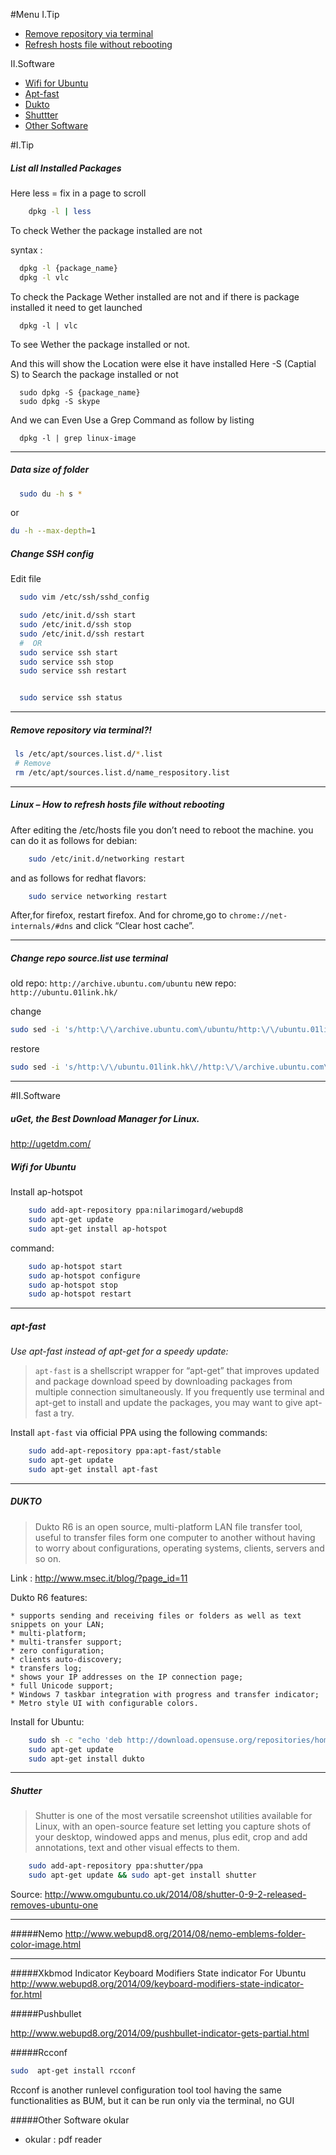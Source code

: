 #Menu
I.Tip
- [Remove repository via terminal](#remove-respository-via-terminal)
- [Refresh hosts file without rebooting](#linux--how-to-refresh-hosts-file-without-rebooting)

II.Software
- [Wifi for Ubuntu](#wifi-for-ubuntu)
- [Apt-fast](#apt-fast)
- [Dukto](#dukto)
- [Shuttter](#shutter)
- [Other Software](#other-software)

#I.Tip

##### List all Installed Packages

Here less = fix in a page to scroll
```bash
	dpkg -l | less
```


To check Wether the package installed are not

syntax :

```bash
  dpkg -l {package_name}
  dpkg -l vlc
```


To check the Package Wether installed are not and if there is package installed it need to get launched

```language
  dpkg -l | vlc
```

To see Wether the package installed or not.

And this will show the Location were else it have installed Here -S (Captial S) to Search the package installed or not

```language
  sudo dpkg -S {package_name}
  sudo dpkg -S skype
```


And we can Even Use a Grep Command as follow by listing

```language
  dpkg -l | grep linux-image
```


- - -


#####  Data size of folder

```bash
  sudo du -h s *
```
or

```bash
du -h --max-depth=1
```

##### Change SSH config
Edit file

```bash
  sudo vim /etc/ssh/sshd_config
```

```bash
  sudo /etc/init.d/ssh start
  sudo /etc/init.d/ssh stop
  sudo /etc/init.d/ssh restart
  #  OR
  sudo service ssh start
  sudo service ssh stop
  sudo service ssh restart


  sudo service ssh status
```

- - -

##### Remove repository via terminal?!

   ```bash
    ls /etc/apt/sources.list.d/*.list
    # Remove
    rm /etc/apt/sources.list.d/name_respository.list
   ```
- - -
##### Linux – How to refresh hosts file without rebooting

After editing the /etc/hosts file you don’t need to reboot the machine.
you can do it as follows for debian:

```bash
	sudo /etc/init.d/networking restart
```
and as follows for redhat flavors:

```bash
	sudo service networking restart
```
After,for firefox, restart firefox. And for chrome,go to `chrome://net-internals/#dns` and click “Clear host cache”.

- - -

##### Change repo source.list use terminal

old repo: `http://archive.ubuntu.com/ubuntu`
new repo: `http://ubuntu.01link.hk/`

change

```bash
sudo sed -i 's/http:\/\/archive.ubuntu.com\/ubuntu/http:\/\/ubuntu.01link.hk\//g' /etc/apt/sources.list
```

restore

```bash
sudo sed -i 's/http:\/\/ubuntu.01link.hk\//http:\/\/archive.ubuntu.com\/ubuntu/g' /etc/apt/sources.list
```
-----

#II.Software


##### uGet, the Best Download Manager for Linux.
http://ugetdm.com/
##### Wifi for Ubuntu

Install ap-hotspot

```bash
    sudo add-apt-repository ppa:nilarimogard/webupd8
    sudo apt-get update
    sudo apt-get install ap-hotspot
```
command:

```bash
    sudo ap-hotspot start
    sudo ap-hotspot configure
    sudo ap-hotspot stop
    sudo ap-hotspot restart
```

- - -

##### apt-fast

*Use apt-fast instead of apt-get for a speedy update:*
>`apt-fast` is a shellscript wrapper for “apt-get” that improves updated and package download speed by downloading packages from multiple connection simultaneously.
If you frequently use terminal and apt-get to install and update the packages, you may want to give apt-fast a try.

Install `apt-fast` via official PPA using the following commands:

```bash
    sudo add-apt-repository ppa:apt-fast/stable
    sudo apt-get update
    sudo apt-get install apt-fast
```
- - -


##### DUKTO

> Dukto R6 is an open source, multi-platform LAN file transfer tool, useful to transfer files form one computer to another without having to worry about configurations, operating systems, clients, servers and so on.

Link : http://www.msec.it/blog/?page_id=11

Dukto R6 features:

	* supports sending and receiving files or folders as well as text snippets on your LAN;
	* multi-platform;
	* multi-transfer support;
	* zero configuration;
	* clients auto-discovery;
	* transfers log;
	* shows your IP addresses on the IP connection page;
	* full Unicode support;
	* Windows 7 taskbar integration with progress and transfer indicator;
	* Metro style UI with configurable colors.

Install for Ubuntu:

```bash
    sudo sh -c "echo 'deb http://download.opensuse.org/repositories/home:/colomboem/xUbuntu_13.10/ /' >> /etc/apt/sources.list.d/dukto.list"
    sudo apt-get update
	sudo apt-get install dukto
```

- - -
##### Shutter
> Shutter is one of the most versatile screenshot utilities available for Linux, with an open-source feature set letting you capture shots of your desktop, windowed apps and menus, plus edit, crop and add annotations, text and other visual effects to them.

```bash
	sudo add-apt-repository ppa:shutter/ppa
	sudo apt-get update && sudo apt-get install shutter
```
Source: http://www.omgubuntu.co.uk/2014/08/shutter-0-9-2-released-removes-ubuntu-one

- - -

#####Nemo
http://www.webupd8.org/2014/08/nemo-emblems-folder-color-image.html

- - -

#####Xkbmod Indicator
Keyboard Modifiers State indicator For Ubuntu
http://www.webupd8.org/2014/09/keyboard-modifiers-state-indicator-for.html

#####Pushbullet

http://www.webupd8.org/2014/09/pushbullet-indicator-gets-partial.html

#####Rcconf

```bash
sudo  apt-get install rcconf
```

Rcconf is another runlevel configuration tool tool having the same functionalities as BUM, but it can be run only via the terminal, no GUI

#####Other Software
okular

+ okular : pdf reader
